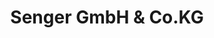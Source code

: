 ---
title: "Senger GmbH & Co.KG"
url: /friedberg-hessen/senger-gmbh-und-co-kg-giessener-strasse/
shop: Autohaus
---